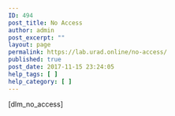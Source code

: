 ```yaml
---
ID: 494
post_title: No Access
author: admin
post_excerpt: ""
layout: page
permalink: https://lab.urad.online/no-access/
published: true
post_date: 2017-11-15 23:24:05
help_tags: [ ]
help_category: [ ]
---
```

[dlm_no_access]
